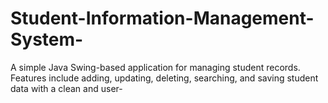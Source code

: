# Student-Information-Management-System-
 A simple Java Swing-based application for managing student records. Features include adding, updating, deleting, searching, and saving student data with a clean and user-
